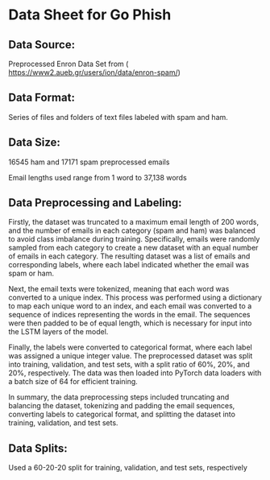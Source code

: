 # Data Sheet for Go Phish
## Data Source: 
Preprocessed Enron Data Set from ( https://www2.aueb.gr/users/ion/data/enron-spam/)

## Data Format: 
Series of files and folders of text files labeled with spam and ham. 

## Data Size: 
16545 ham and 17171 spam preprocessed emails

Email lengths used range from 1 word to 37,138 words


## Data Preprocessing and Labeling:
Firstly, the dataset was truncated to a maximum email length of 200 words, and the number of emails in each category (spam and ham) was balanced to avoid class imbalance during training. Specifically, emails were randomly sampled from each category to create a new dataset with an equal number of emails in each category. The resulting dataset was a list of emails and corresponding labels, where each label indicated whether the email was spam or ham.

Next, the email texts were tokenized, meaning that each word was converted to a unique index. This process was performed using a dictionary to map each unique word to an index, and each email was converted to a sequence of indices representing the words in the email. The sequences were then padded to be of equal length, which is necessary for input into the LSTM layers of the model.

Finally, the labels were converted to categorical format, where each label was assigned a unique integer value. The preprocessed dataset was split into training, validation, and test sets, with a split ratio of 60\%, 20\%, and 20\%, respectively. The data was then loaded into PyTorch data loaders with a batch size of 64 for efficient training.

In summary, the data preprocessing steps included truncating and balancing the dataset, tokenizing and padding the email sequences, converting labels to categorical format, and splitting the dataset into training, validation, and test sets.


## Data Splits:
Used a 60-20-20 split for training, validation, and test sets, respectively

